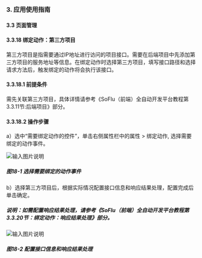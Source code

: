 ### 3. 应用使用指南

#### 3.3 页面管理

#### 3.3.18 绑定动作：第三方项目

第三方项目是指需要通过IP地址进行访问的项目接口。需要在后端项目中先添加第三方项目的服务地址等信息。在绑定动作时选择第三方项目，填写接口路径和选择请求方法后，触发绑定的动作将会执行该接口。

#### 3.3.18.1 前提条件

需先关联第三方项目，具体详情请参考《SoFlu（前端）全自动开发平台教程第3.3.11节:后端项目》部分。

#### 3.3.18.2 操作步骤

a）选中“需要绑定动作的控件”，单击右侧属性栏中的属性 > 绑定动作, 选择需要绑定的动作事件。

![输入图片说明](../../../../images/%20SoFlu%EF%BC%88%E5%89%8D%E7%AB%AF%EF%BC%89%E5%85%A8%E8%87%AA%E5%8A%A8%E5%BC%80%E5%8F%91%E5%B9%B3%E5%8F%B0%E6%95%99%E7%A8%8B/1.%20%E6%9C%80%E6%96%B0%E7%89%88%E6%9C%AC%20-%20%E6%9B%B4%E6%96%B0%E6%97%A5%E6%9C%9F%20-%202023.01.10/3.%20%E5%BA%94%E7%94%A8%E4%BD%BF%E7%94%A8%E6%8C%87%E5%8D%97/3.%20%E9%A1%B5%E9%9D%A2%E7%AE%A1%E7%90%86/18-1.png)

##### 图18-1 选择需要绑定的动作事件

b）选择第三方项目后，根据实际情况配置接口信息和响应结果处理，配置完成后单击确定。

##### 说明：如需配置响应结果处理，请参考《SoFlu（前端）全自动开发平台教程第3.3.20节：绑定动作：响应结果处理》部分。

![输入图片说明](../../../../images/%20SoFlu%EF%BC%88%E5%89%8D%E7%AB%AF%EF%BC%89%E5%85%A8%E8%87%AA%E5%8A%A8%E5%BC%80%E5%8F%91%E5%B9%B3%E5%8F%B0%E6%95%99%E7%A8%8B/1.%20%E6%9C%80%E6%96%B0%E7%89%88%E6%9C%AC%20-%20%E6%9B%B4%E6%96%B0%E6%97%A5%E6%9C%9F%20-%202023.01.10/3.%20%E5%BA%94%E7%94%A8%E4%BD%BF%E7%94%A8%E6%8C%87%E5%8D%97/3.%20%E9%A1%B5%E9%9D%A2%E7%AE%A1%E7%90%86/18-2.png)

##### 图18-2 配置接口信息和响应结果处理
